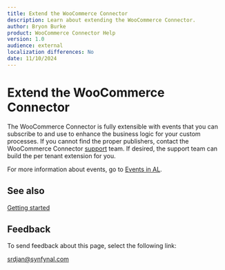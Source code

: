 ```yaml
---
title: Extend the WooCommerce Connector
description: Learn about extending the WooCommerce Connector.
author: Bryon Burke
product: WooCommerce Connector Help
version: 1.0
audience: external
localization differences: No
date: 11/10/2024
---
```


<!-- markdownlint-disable MD006 MD007 MD009 MD024 MD025 MD033 -->
<!--// cspell:ignore  markdownlint allowfullscreen keyframes -->

# Extend the WooCommerce Connector

The WooCommerce Connector is fully extensible with events that you can subscribe to and use to enhance the business logic for your custom processes. If you cannot find the proper publishers, contact the WooCommerce Connector <a href="https://www.synfynal.com/contact" target="_blank">support</a> team. If desired, the support team can build the per tenant extension for you.

For more information about events, go to <a href="https://learn.microsoft.com/en-us/dynamics365/business-central/dev-itpro/developer/devenv-events-in-al" target=_blank>Events in AL</a>.

## See also

[Getting started](getting-started.md)

## Feedback

To send feedback about this page, select the following link:

[srdjan@synfynal.com](mailto:srdjan@synfynal.com?subject=Documentation%20Feedback%20Product%20Docs:%20extend-woocommerce-connector)
